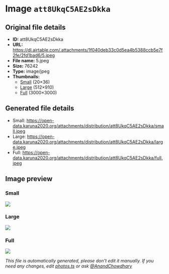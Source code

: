 # Image `att8UkqC5AE2sDkka`

## Original file details

- **ID:** att8UkqC5AE2sDkka
- **URL:** https://dl.airtable.com/.attachments/1f040deb33c0d5ea4b5388ccb5e7f2fe/2fd1bad6/5.jpeg
- **File name:** 5.jpeg
- **Size:** 76242
- **Type:** image/jpeg
- **Thumbnails:**
  - [Small](https://dl.airtable.com/.attachmentThumbnails/d78279e44dc353099c111f86a1bf069e/0e3ea785) (20×36)
  - [Large](https://dl.airtable.com/.attachmentThumbnails/88838a1da2098da4e2586402e610e5fd/d607782c) (512×910)
  - [Full](https://dl.airtable.com/.attachmentThumbnails/c912640711a01f82c57b4fc26d344f29/70a689e0) (3000×3000)

## Generated file details

- Small: https://open-data.karuna2020.org/attachments/distribution/att8UkqC5AE2sDkka/small.jpeg
- Large: https://open-data.karuna2020.org/attachments/distribution/att8UkqC5AE2sDkka/large.jpeg
- Full: https://open-data.karuna2020.org/attachments/distribution/att8UkqC5AE2sDkka/full.jpeg

## Image preview

### Small

![](https://open-data.karuna2020.org/attachments/distribution/att8UkqC5AE2sDkka/small.jpeg)

### Large

![](https://open-data.karuna2020.org/attachments/distribution/att8UkqC5AE2sDkka/large.jpeg)

### Full

![](https://open-data.karuna2020.org/attachments/distribution/att8UkqC5AE2sDkka/full.jpeg)

_This file is automatically generated, please don't edit it manually. If you need any changes, edit [photos.ts](/photos.ts) or ask [@AnandChowdhary](https://github.com/AnandChowdhary)_

